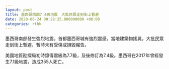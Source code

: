 ```yaml
---
layout: post
title: 墨西哥南部7.4級地震　大批民眾走到街上暫避
date: 2020-06-24 00:28:25.000000000 +08:00
categories: rthk
---
```


墨西哥南部發生強烈地震，首都墨西哥城有強烈震感，當地建築物搖晃，大批民眾走到街上暫避，暫時未有受傷或損毀赧告。

美國地質勘探局初時錄得震級為7.7級，及後修訂為7.4級。墨西哥在2017年曾經發生7.1級地震，造成355人死亡。
